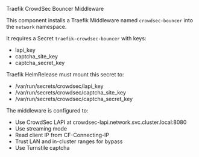 Traefik CrowdSec Bouncer Middleware

This component installs a Traefik Middleware named `crowdsec-bouncer` into the `network` namespace.

It requires a Secret `traefik-crowdsec-bouncer` with keys:
- lapi_key
- captcha_site_key
- captcha_secret_key

Traefik HelmRelease must mount this secret to:
- /var/run/secrets/crowdsec/lapi_key
- /var/run/secrets/crowdsec/captcha_site_key
- /var/run/secrets/crowdsec/captcha_secret_key

The middleware is configured to:
- Use CrowdSec LAPI at crowdsec-lapi.network.svc.cluster.local:8080
- Use streaming mode
- Read client IP from CF-Connecting-IP
- Trust LAN and in-cluster ranges for bypass
- Use Turnstile captcha

